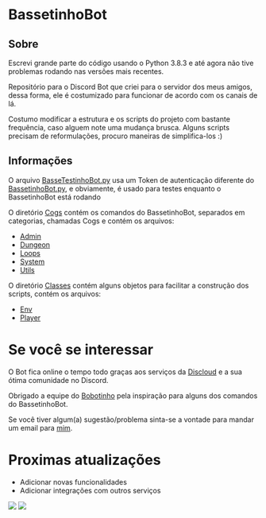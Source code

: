 # BassetinhoBot

<div>

## Sobre  
Escrevi grande parte do código usando o Python 3.8.3 e até agora não tive problemas rodando nas versões mais recentes.

Repositório para o Discord Bot que criei para o servidor dos meus amigos, dessa forma, ele é costumizado para funcionar de acordo com os canais de lá.

Costumo modificar a estrutura e os scripts do projeto com bastante frequência, caso alguem note uma mudança brusca. Alguns scripts precisam de reformulações, procuro maneiras de simplifica-los :) 
  
## Informações
O arquivo [BasseTestinhoBot.py](BasseTestinhoBot.py) usa um Token de autenticação diferente do [BassetinhoBot.py](BassetinhoBot.py), e obviamente, é usado para testes enquanto o BassetinhoBot está rodando

 O diretório [Cogs](Cogs) contém os comandos do BassetinhoBot, separados em categorias, chamadas Cogs e contém os arquivos:
  - [Admin](Cogs/Admin.py)
  - [Dungeon](Cogs/Dungeon.py)
  - [Loops](Cogs/Dungeon.py)
  - [System](Cogs/System.py)
  - [Utils](Cogs/Utils.py)


  O diretório [Classes](Classes) contém alguns objetos para facilitar a construção dos scripts, contém os arquivos:
  - [Env](Classes/env.py)
  - [Player](Classes/Player.py)
  
# Se você se interessar
O Bot fica online o tempo todo graças aos serviços da <a href="https://discloudbot.com" target="_blank">Discloud</a> e a sua ótima comunidade no Discord.
  
Obrigado a equipe do <a href="https://github.com/Bobotinho" target="_blank">Bobotinho</a> pela inspiração para alguns dos comandos do BassetinhoBot.

Se você tiver algum(a) sugestão/problema sinta-se a vontade para mandar um email para <a href="mailto:vbassete@gmail.com" target="_blank">mim</a>.
  
# Proximas atualizações
- Adicionar novas funcionalidades
- Adicionar integrações com outros serviços
</div>

<div>
<img src="https://img.shields.io/badge/Python-14354C?style=for-the-badge&logo=python&logoColor=white"/> <img src="https://img.shields.io/badge/MongoDB-4EA94B?style=for-the-badge&logo=mongodb&logoColor=white"/>
</div>

